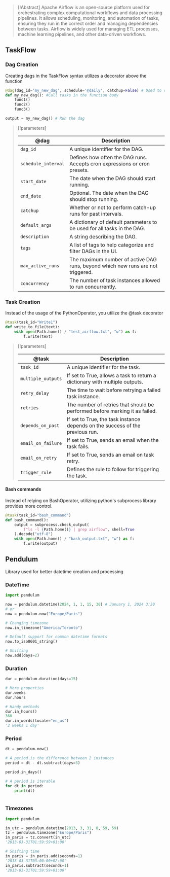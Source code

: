 
> [!Abstract]
> Apache Airflow is an open-source platform used for orchestrating complex computational workflows and data processing pipelines. It allows scheduling, monitoring, and automation of tasks, ensuring they run in the correct order and managing dependencies between tasks. Airflow is widely used for managing ETL processes, machine learning pipelines, and other data-driven workflows.

## TaskFlow
### Dag Creation
Creating dags in the TaskFlow syntax utilizes a decorator above the function
```python
@dag(dag_id='my_new_dag', schedule='@daily', catchup=False) # Used to define Dag parameters
def my_new_dag(): #Call tasks in the function body
	func1()
	func2()
	func3()

output = my_new_dag() # Run the dag
```

> [!parameters]
> 
>| @dag | Description |
>| ---- | ---- |
>|`dag_id` | A unique identifier for the DAG. |
>| `schedule_interval` | Defines how often the DAG runs. Accepts cron expressions or cron presets. |
>| `start_date` | The date when the DAG should start running. |
>| `end_date` | Optional. The date when the DAG should stop running. |
>| `catchup` | Whether or not to perform catch-up runs for past intervals. |
>| `default_args` | A dictionary of default parameters to be used for all tasks in the DAG. |
>| `description` | A string describing the DAG. |
>| `tags` | A list of tags to help categorize and filter DAGs in the UI. |
>| `max_active_runs` | The maximum number of active DAG runs, beyond which new runs are not triggered. |
>| `concurrency` | The number of task instances allowed to run concurrently. |


### Task Creation
Instead of the usage of the PythonOperator, you utilize the @task decorator
```python
@task(task_id="Write1")
def write_to_file(text):
    with open(Path.home() / "test_airflow.txt", "w") as f:
        f.write(text)
```

> [!parameters]
> 
>| @task         | Description                                                                  |
>| ----------------- | ---------------------------------------------------------------------------- |
>| `task_id`         | A unique identifier for the task.                                            |
>| `multiple_outputs`| If set to True, allows a task to return a dictionary with multiple outputs.  |
>| `retry_delay`     | The time to wait before retrying a failed task instance.                     |
>| `retries`         | The number of retries that should be performed before marking it as failed. |
>| `depends_on_past` | If set to True, the task instance depends on the success of the previous run.|
>| `email_on_failure`| If set to True, sends an email when the task fails.                          |
>| `email_on_retry`  | If set to True, sends an email on task retry.                                |
>| `trigger_rule`    | Defines the rule to follow for triggering the task.                          |
#### Bash commands
Instead of relying on BashOperator, utilizing python's subprocess library provides more control.
```python
@task(task_id="bash_command")
def bash_command():
    output = subprocess.check_output(
        f"ls -l {Path.home()} | grep airflow", shell=True
    ).decode("utf-8")
    with open(Path.home() / "bash_output.txt", "w") as f:
        f.write(output)
```

## Pendulum
Library used for better datetime creation and processing
### DateTime
```python
import pendulum

now = pendulum.datetime(2024, 1, 1, 15, 30) # January 1, 2024 3:30
# or
now = pendulum.now("Europe/Paris")

# Changing timezone
now.in_timezone("America/Toronto")

# Default support for common datetime formats
now.to_iso8601_string()

# Shifting
now.add(days=2)
```
### Duration
```python
dur = pendulum.duration(days=15)

# More properties
dur.weeks
dur.hours

# Handy methods
dur.in_hours()
360
dur.in_words(locale="en_us")
'2 weeks 1 day'
```
### Period
```python
dt = pendulum.now()

# A period is the difference between 2 instances
period = dt - dt.subtract(days=3)

period.in_days()

# A period is iterable
for dt in period:
    print(dt)
  
```
### Timezones
```python
import pendulum

in_utc = pendulum.datetime(2013, 3, 31, 0, 59, 59)
tz = pendulum.timezone("Europe/Paris")
in_paris = tz.convert(in_utc)
'2013-03-31T01:59:59+01:00'

# Shifting time
in_paris = in_paris.add(seconds=1)
'2013-03-31T03:00:00+02:00'
in_paris.subtract(seconds=1)
'2013-03-31T01:59:59+01:00'
```